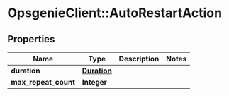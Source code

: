 # OpsgenieClient::AutoRestartAction

## Properties
Name | Type | Description | Notes
------------ | ------------- | ------------- | -------------
**duration** | [**Duration**](Duration.md) |  | 
**max_repeat_count** | **Integer** |  | 



